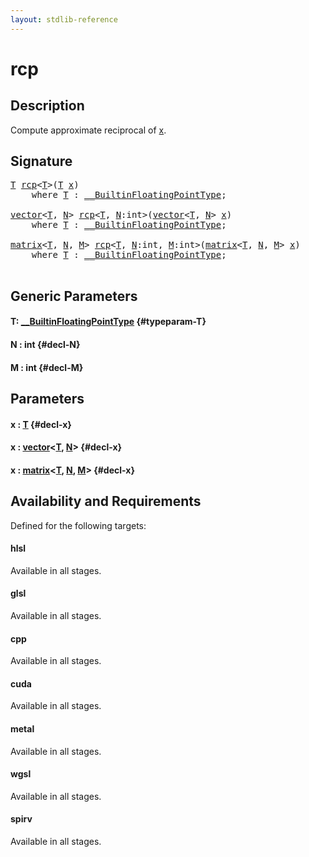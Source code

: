 ```yaml
---
layout: stdlib-reference
---
```


# rcp

## Description

Compute approximate reciprocal of <span class='code'><a href="/stdlib-reference/global-decls/rcp#decl-x" class="code_param">x</a></span>.




## Signature 

<pre>
<a href="/stdlib-reference/global-decls/rcp#typeparam-T" class="code_type">T</a> <a href="/stdlib-reference/global-decls/rcp">rcp</a>&lt;<a href="/stdlib-reference/global-decls/rcp#typeparam-T" class="code_type">T</a>&gt;(<a href="/stdlib-reference/global-decls/rcp#typeparam-T" class="code_type">T</a> <a href="/stdlib-reference/global-decls/rcp#decl-x" class="code_param">x</a>)
    <span class='code_keyword'>where</span> <a href="/stdlib-reference/global-decls/rcp#typeparam-T" class="code_type">T</a> : <a href="/stdlib-reference/interfaces/builtinfloatingpointtype-0129hm/index" class="code_type">__BuiltinFloatingPointType</a>;

<a href="/stdlib-reference/types/vector/index" class="code_type">vector</a>&lt;<a href="/stdlib-reference/global-decls/rcp#typeparam-T" class="code_type">T</a>, <a href="/stdlib-reference/global-decls/rcp#decl-N" class="code_var">N</a>&gt; <a href="/stdlib-reference/global-decls/rcp">rcp</a>&lt;<a href="/stdlib-reference/global-decls/rcp#typeparam-T" class="code_type">T</a>, <a href="/stdlib-reference/global-decls/rcp#decl-N" class="code_var">N</a>:<span class="code_keyword">int</span>&gt;(<a href="/stdlib-reference/types/vector/index" class="code_type">vector</a>&lt;<a href="/stdlib-reference/global-decls/rcp#typeparam-T" class="code_type">T</a>, <a href="/stdlib-reference/global-decls/rcp#decl-N" class="code_var">N</a>&gt; <a href="/stdlib-reference/global-decls/rcp#decl-x" class="code_param">x</a>)
    <span class='code_keyword'>where</span> <a href="/stdlib-reference/global-decls/rcp#typeparam-T" class="code_type">T</a> : <a href="/stdlib-reference/interfaces/builtinfloatingpointtype-0129hm/index" class="code_type">__BuiltinFloatingPointType</a>;

<a href="/stdlib-reference/types/matrix/index" class="code_type">matrix</a>&lt;<a href="/stdlib-reference/global-decls/rcp#typeparam-T" class="code_type">T</a>, <a href="/stdlib-reference/global-decls/rcp#decl-N" class="code_var">N</a>, <a href="/stdlib-reference/global-decls/rcp#decl-M" class="code_var">M</a>&gt; <a href="/stdlib-reference/global-decls/rcp">rcp</a>&lt;<a href="/stdlib-reference/global-decls/rcp#typeparam-T" class="code_type">T</a>, <a href="/stdlib-reference/global-decls/rcp#decl-N" class="code_var">N</a>:<span class="code_keyword">int</span>, <a href="/stdlib-reference/global-decls/rcp#decl-M" class="code_var">M</a>:<span class="code_keyword">int</span>&gt;(<a href="/stdlib-reference/types/matrix/index" class="code_type">matrix</a>&lt;<a href="/stdlib-reference/global-decls/rcp#typeparam-T" class="code_type">T</a>, <a href="/stdlib-reference/global-decls/rcp#decl-N" class="code_var">N</a>, <a href="/stdlib-reference/global-decls/rcp#decl-M" class="code_var">M</a>&gt; <a href="/stdlib-reference/global-decls/rcp#decl-x" class="code_param">x</a>)
    <span class='code_keyword'>where</span> <a href="/stdlib-reference/global-decls/rcp#typeparam-T" class="code_type">T</a> : <a href="/stdlib-reference/interfaces/builtinfloatingpointtype-0129hm/index" class="code_type">__BuiltinFloatingPointType</a>;

</pre>

## Generic Parameters

#### T: [\_\_BuiltinFloatingPointType](/stdlib-reference/interfaces/builtinfloatingpointtype-0129hm/index) {#typeparam-T}
#### N  : int {#decl-N}
#### M  : int {#decl-M}

## Parameters

#### x  : [T](/stdlib-reference/global-decls/rcp#typeparam-T) {#decl-x}
#### x  : [vector](/stdlib-reference/types/vector/index)\<[T](/stdlib-reference/types/vector/index#typeparam-T), [N](/stdlib-reference/types/vector/index#decl-N)\> {#decl-x}
#### x  : [matrix](/stdlib-reference/types/matrix/index)\<[T](/stdlib-reference/types/matrix/t-0), [N](/stdlib-reference/types/matrix/index#decl-N), [M](/stdlib-reference/types/matrix/index#decl-M)\> {#decl-x}

## Availability and Requirements

Defined for the following targets:

#### hlsl
Available in all stages.

#### glsl
Available in all stages.

#### cpp
Available in all stages.

#### cuda
Available in all stages.

#### metal
Available in all stages.

#### wgsl
Available in all stages.

#### spirv
Available in all stages.



